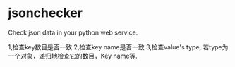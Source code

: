 # jsonchecker
Check json data in your python web service.

1,检查key数目是否一致
2,检查key name是否一致
3,检查value's type, 若type为一个对象，递归地检查它的数目，Key name等.
